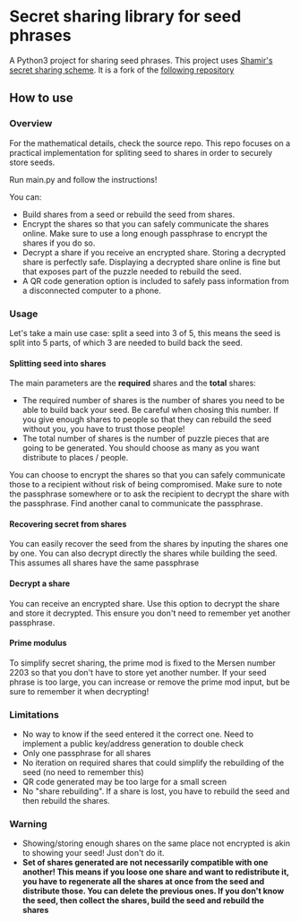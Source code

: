 Secret sharing library for seed phrases
======

A Python3 project for sharing seed phrases. This project uses [Shamir's secret sharing scheme](https://en.wikipedia.org/wiki/Shamir%27s_Secret_Sharing).
It is a fork of the [following repository](https://github.com/jqueiroz/python-sslib)

## How to use
### Overview
For the mathematical details, check the source repo. This repo focuses on a practical implementation for spliting seed to shares in order to securely store seeds.

Run main.py and follow the instructions!

You can:
- Build shares from a seed or rebuild the seed from shares.
- Encrypt the shares so that you can safely communicate the shares online. Make sure to use a long enough passphrase to encrypt the shares if you do so.
- Decrypt a share if you receive an encrypted share. Storing a decrypted share is perfectly safe. Displaying a decrypted share online is fine but that exposes part of the puzzle needed to rebuild the seed.
- A QR code generation option is included to safely pass information from a disconnected computer to a phone.

### Usage

Let's take a main use case: split a seed into 3 of 5, this means the seed is split into 5 parts, of which 3 are needed to build back the seed.

#### Splitting seed into shares
The main parameters are the **required** shares and the **total** shares:
- The required number of shares is the number of shares you need to be able to build back your seed. Be careful when chosing this number. If you give enough shares to people so that they can rebuild the seed without you, you have to trust those people!
- The total number of shares is the number of puzzle pieces that are going to be generated. You should choose as many as you want distribute to places / people.

You can choose to encrypt the shares so that you can safely communicate those to a recipient without risk of being compromised. Make sure to note the passphrase somewhere or to ask the recipient to decrypt the share with the passphrase. Find another canal to communicate the passphrase.

#### Recovering secret from shares

You can easily recover the seed from the shares by inputing the shares one by one. You can also decrypt directly the shares while building the seed. This assumes all shares have the same passphrase

#### Decrypt a share
You can receive an encrypted share. Use this option to decrypt the share and store it decrypted. This ensure you don't need to remember yet another passphrase.

#### Prime modulus
To simplify secret sharing, the prime mod is fixed to the Mersen number 2203 so that you don't have to store yet another number. If your seed phrase is too large, you can increase or remove the prime mod input, but be sure to remember it when decrypting!

### Limitations
- No way to know if the seed entered it the correct one. Need to implement a public key/address generation to double check
- Only one passphrase for all shares
- No iteration on required shares that could simplify the rebuilding of the seed (no need to remember this)
- QR code generated may be too large for a small screen
- No "share rebuilding". If a share is lost, you have to rebuild the seed and then rebuild the shares.

### Warning
- Showing/storing enough shares on the same place not encrypted is akin to showing your seed! Just don't do it.
- **Set of shares generated are not necessarily compatible with one another! This means if you loose one share and want to redistribute it, you have to regenerate all the shares at once from the seed and distribute those. You can delete the previous ones. If you don't know the seed, then collect the shares, build the seed and rebuild the shares**
